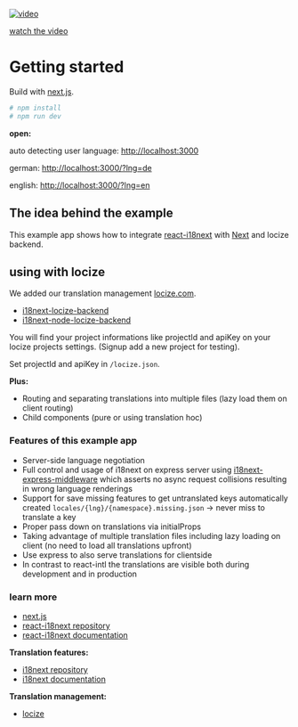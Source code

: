 [![video](https://raw.githubusercontent.com/i18next/react-i18next/master/example/nextjs-locize/video_sample.png)](https://youtu.be/kw-GEQbgmSc)

[watch the video](https://youtu.be/kw-GEQbgmSc)

# Getting started

Build with [next.js](https://github.com/zeit/next.js/).

```bash
# npm install
# npm run dev
```

**open:**

auto detecting user language: [http://localhost:3000](http://localhost:3000)

german: [http://localhost:3000/?lng=de](http://localhost:3000/?lng=de)

english: [http://localhost:3000/?lng=en](http://localhost:3000/?lng=en)


## The idea behind the example

This example app shows how to integrate [react-i18next](https://github.com/i18next/react-i18next) with [Next](https://github.com/zeit/next.js) and locize backend.

## using with locize

We added our translation management [locize.com](http://locize.com).

- [i18next-locize-backend](https://github.com/locize/i18next-locize-backend)
- [i18next-node-locize-backend](https://github.com/locize/i18next-node-locize-backend)

You will find your project informations like projectId and apiKey on your locize projects settings. (Signup add a new project for testing).

Set projectId and apiKey in `/locize.json`.

**Plus:**

- Routing and separating translations into multiple files (lazy load them on client routing)
- Child components (pure or using translation hoc)

### Features of this example app

- Server-side language negotiation
- Full control and usage of i18next on express server using [i18next-express-middleware](https://github.com/i18next/i18next-express-middleware) which asserts no async request collisions resulting in wrong language renderings
- Support for save missing features to get untranslated keys automatically created `locales/{lng}/{namespace}.missing.json` -> never miss to translate a key
- Proper pass down on translations via initialProps
- Taking advantage of multiple translation files including lazy loading on client (no need to load all translations upfront)
- Use express to also serve translations for clientside
- In contrast to react-intl the translations are visible both during development and in production

### learn more

- [next.js](https://github.com/zeit/next.js)
- [react-i18next repository](https://github.com/i18next/react-i18next)
- [react-i18next documentation](https://react.i18next.com)

**Translation features:**

- [i18next repository](https://github.com/i18next/i18next)
- [i18next documentation](https://www.i18next.com)

**Translation management:**

- [locize](http://locize.com)
